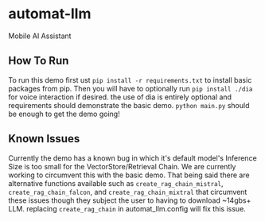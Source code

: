 # automat-llm
Mobile AI Assistant

## How To Run
To run this demo first ust `pip install -r requirements.txt` to install basic packages from pip. Then you will have to optionally run `pip install ./dia` for voice interaction if desired.
the use of dia is entirely optional and requirements should demonstrate the basic demo. `python main.py` should be enough to get the demo going!

## Known Issues
Currently the demo has a known bug in which it's default model's Inference Size is too small for the VectorStore/Retrieval Chain. We are currently working to circumvent this with the basic demo. That being said there are alternative functions available such as `create_rag_chain_mistral`, `create_rag_chain_falcon`, and `create_rag_chain_mixtral` that circumvent these issues though they subject the user to having to download ~14gbs+ LLM. replacing `create_rag_chain` in automat_llm.config will fix this issue.
